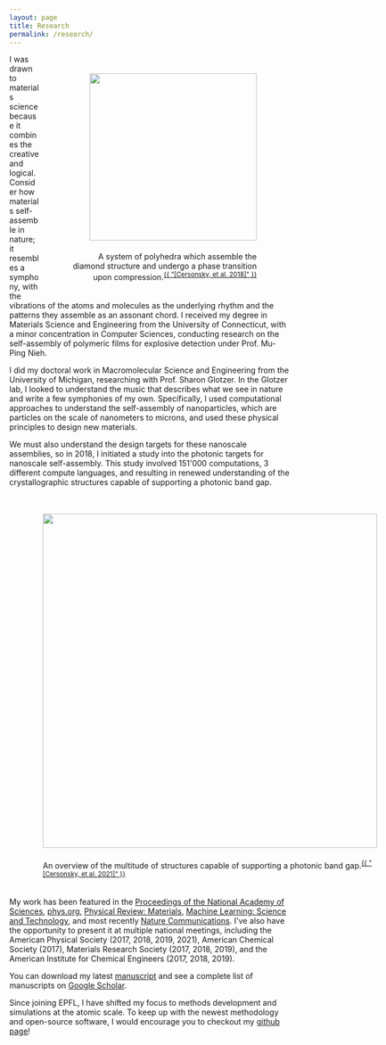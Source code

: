 ```yaml
---
layout: page
title: Research
permalink: /research/
---
```


<figure style="float:right;padding:10px;"  width="300px;" >
<img style="float: right;padding:10px;" src="{{ site.baseurl }}/assets/research/TDiamond.png" width="300px"><br>
<figcaption style="float:right;padding:10px;"  width="300px;" align="right"> A system of polyhedra which assemble the <br>diamond structure and undergo a phase transition <br> upon compression.<sup><a href="https://arxiv.org/abs/1803.06388">{{ "[Cersonsky, et al. 2018]" }}</a></sup></figcaption>
</figure>

I was drawn to materials science because it combines the creative and logical. Consider how materials self-assemble in nature; it resembles a symphony, with the vibrations of the atoms and molecules as the underlying rhythm and the patterns they assemble as an assonant chord. I received my degree in Materials Science and Engineering from the University of Connecticut, with a minor concentration in Computer Sciences, conducting research on the self-assembly of polymeric films for explosive detection under Prof. Mu-Ping Nieh.

I did my doctoral work in Macromolecular Science and Engineering from the University of Michigan, researching with Prof. Sharon Glotzer. In the Glotzer lab, I looked to understand the music that describes what we see in nature and write a few symphonies of my own. Specifically, I used computational approaches to understand the self-assembly of nanoparticles, which are particles on the scale of nanometers to microns, and used these physical principles to design new materials.

We must also understand the design targets for these nanoscale assemblies, so in 2018, I initiated a study into the photonic targets for nanoscale self-assembly. This study involved 151'000 computations, 3 different compute languages, and resulting in renewed understanding of the crystallographic structures capable of supporting a photonic band gap.

<figure style="float:left;padding:10px;"  width="600px;" >
<img style="float: left;padding:10px;" src="{{ site.baseurl }}/assets/research/PhotonicsOverview.png" width="600px"><br>
<figcaption style="float:left;padding:10px;"  width="600px;" align="left"> An overview of the multitude of structures capable of supporting a photonic band gap.<sup><a href="https://www.nature.com/articles/s41467-021-22809-6">{{ "[Cersonsky, et al. 2021]" }}</a></sup></figcaption>
</figure>

My work has been featured in the [Proceedings of the National Academy of Sciences](http://www.pnas.org/content/early/2018/01/29/1720139115), [phys.org](https://phys.org/news/2018-01-close-packing-nanoparticle-self-assembly.html), [Physical Review: Materials](https://journals.aps.org/prmaterials/abstract/10.1103/PhysRevMaterials.2.125201), [Machine Learning: Science and Technology](https://iopscience.iop.org/article/10.1088/2632-2153/aba9ef), and most recently [Nature Communications](https://www.nature.com/articles/s41467-021-22809-6). I've also have the opportunity to present it at multiple national meetings, including the American Physical Society (2017, 2018, 2019, 2021), American Chemical Society (2017), Materials Research Society (2017, 2018, 2019), and the American Institute for Chemical Engineers (2017, 2018, 2019).

You can download my latest [manuscript](https://www.nature.com/articles/s41467-021-22809-6) and see a complete list of manuscripts on [Google Scholar](https://scholar.google.com/citations?user=B2cyV70AAAAJ&hl=en).

Since joining EPFL, I have shifted my focus to methods development and simulations at the atomic scale. To keep up with the newest methodology and open-source software, I would encourage you to checkout my [github page](https://github.com/rosecers)!
